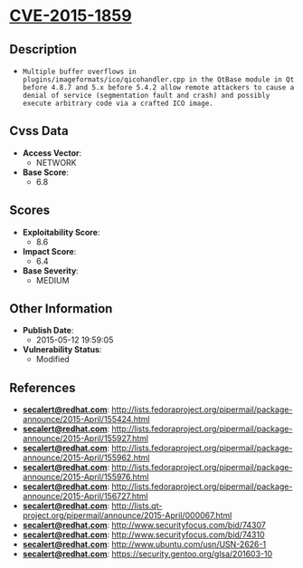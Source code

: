 
# [CVE-2015-1859](http://lists.fedoraproject.org/pipermail/package-announce/2015-April/155424.html)

## Description

- `Multiple buffer overflows in plugins/imageformats/ico/qicohandler.cpp in the QtBase module in Qt before 4.8.7 and 5.x before 5.4.2 allow remote attackers to cause a denial of service (segmentation fault and crash) and possibly execute arbitrary code via a crafted ICO image.`

## Cvss Data

- **Access Vector**:
  - NETWORK
- **Base Score**:
  - 6.8

## Scores

- **Exploitability Score**:
  - 8.6
- **Impact Score**:
  - 6.4
- **Base Severity**:
  - MEDIUM

## Other Information

- **Publish Date**:
  - 2015-05-12 19:59:05
- **Vulnerability Status**:
  - Modified

## References

- **secalert@redhat.com**: http://lists.fedoraproject.org/pipermail/package-announce/2015-April/155424.html
- **secalert@redhat.com**: http://lists.fedoraproject.org/pipermail/package-announce/2015-April/155927.html
- **secalert@redhat.com**: http://lists.fedoraproject.org/pipermail/package-announce/2015-April/155962.html
- **secalert@redhat.com**: http://lists.fedoraproject.org/pipermail/package-announce/2015-April/155976.html
- **secalert@redhat.com**: http://lists.fedoraproject.org/pipermail/package-announce/2015-April/156727.html
- **secalert@redhat.com**: http://lists.qt-project.org/pipermail/announce/2015-April/000067.html
- **secalert@redhat.com**: http://www.securityfocus.com/bid/74307
- **secalert@redhat.com**: http://www.securityfocus.com/bid/74310
- **secalert@redhat.com**: http://www.ubuntu.com/usn/USN-2626-1
- **secalert@redhat.com**: https://security.gentoo.org/glsa/201603-10
